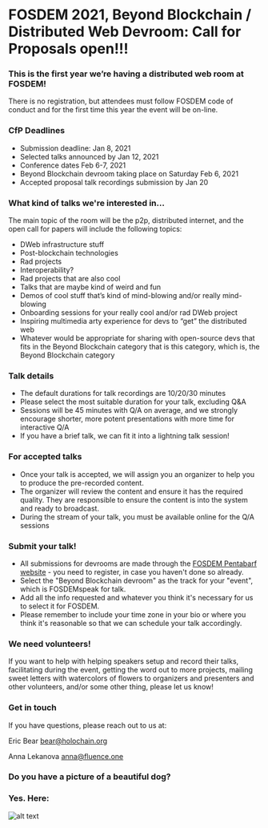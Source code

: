 # FOSDEM 2021, Beyond Blockchain / Distributed Web Devroom: Call for Proposals open!!!

### This is the first year we’re having a distributed web room at FOSDEM!
There is no registration, but attendees must follow FOSDEM code of conduct and for the first time this year the event will be on-line.

### CfP Deadlines
* Submission deadline: Jan 8, 2021
* Selected talks announced by Jan 12, 2021
* Conference dates Feb 6-7, 2021 
* Beyond Blockchain devroom taking place on Saturday Feb 6, 2021
* Accepted proposal talk recordings submission by Jan 20

### What kind of talks we're interested in...
The main topic of the room will be the p2p, distributed internet, and the open call for papers will include the following topics:
* DWeb infrastructure stuff
* Post-blockchain technologies
* Rad projects
* Interoperability?
* Rad projects that are also cool
* Talks that are maybe kind of weird and fun
* Demos of cool stuff that’s kind of mind-blowing and/or really mind-blowing
* Onboarding sessions for your really cool and/or rad DWeb project
* Inspiring multimedia arty experience for devs to “get” the distributed web 
* Whatever would be appropriate for sharing with open-source devs that fits in the Beyond Blockchain category that is this category, which is, the Beyond Blockchain category

### Talk details
* The default durations for talk recordings are 10/20/30 minutes 
* Please select the most suitable duration for your talk, excluding Q&A
* Sessions will be 45 minutes with Q/A on average, and we strongly encourage shorter, more potent presentations with more time for interactive Q/A
* If you have a brief talk, we can fit it into a lightning talk session!

### For accepted talks
* Once your talk is accepted, we will assign you an organizer to help you to produce the pre-recorded content.
* The organizer will review the content and ensure it has the required quality. They are responsible to ensure the content is into the system and ready to broadcast.
* During the stream of your talk, you must be available online for the Q/A sessions

### Submit your talk!
* All submissions for devrooms are made through the [FOSDEM Pentabarf website](https://penta.fosdem.org/submission/FOSDEM21) - you need to register, in case you haven't done so already.
* Select the "Beyond Blockchain devroom" as the track for your "event", which is FOSDEMspeak for talk.
* Add all the info requested and whatever you think it's necessary for us to select it for FOSDEM.
* Please remember to include your time zone in your bio or where you think it's reasonable so that we can schedule your talk accordingly.

### We need volunteers!
If you want to help with helping speakers setup and record their talks, facilitating during the event, getting the word out to more projects, mailing sweet letters with watercolors of flowers to organizers and presenters and other volunteers, and/or some other thing, please let us know!

### Get in touch
If you have questions, please reach out to us at:

Eric Bear bear@holochain.org

Anna Lekanova anna@fluence.one

### Do you have a picture of a beautiful dog?
### Yes. Here:

![alt text](https://github.com/MorvinBear/Fosdem-Beyond-Blockchain-DWed-Devroom-Call-for-Proposals/blob/main/IMG-20200829-WA0004.jpg?raw=true)


